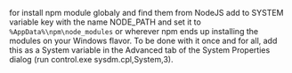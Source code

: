 for install npm module globaly and find them from NodeJS
add to SYSTEM variable  key with the name NODE_PATH and set it to `%AppData%\npm\node_modules`
or wherever npm ends up installing the modules on your Windows flavor. To be done with it once and for
all, add this as a System variable in the Advanced tab of the System Properties dialog
(run control.exe sysdm.cpl,System,3).
